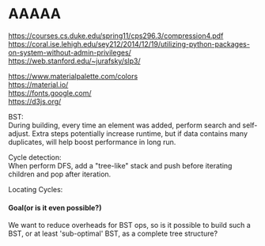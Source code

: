 # AAAAA


https://courses.cs.duke.edu/spring11/cps296.3/compression4.pdf     
https://coral.ise.lehigh.edu/sey212/2014/12/19/utilizing-python-packages-on-system-without-admin-privileges/     
https://web.stanford.edu/~jurafsky/slp3/      

https://www.materialpalette.com/colors    
https://material.io/     
https://fonts.google.com/     
https://d3js.org/     


BST:       
During building, every time an element was added, perform search and self-adjust. Extra steps potentially increase runtime, but if data contains many duplicates, will
help boost performance in long run.

Cycle detection:    
When perform DFS, add a "tree-like" stack and push before iterating children and pop after iteration. 

Locating Cycles:   

           
#### Goal(or is it even possible?)  

We want to reduce overheads for BST ops, so is it possible to build such a BST, or at least 'sub-optimal' BST, 
as a complete tree structure?

